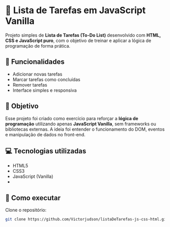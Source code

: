 # 📝 Lista de Tarefas em JavaScript Vanilla

Projeto simples de **Lista de Tarefas (To-Do List)** desenvolvido com **HTML, CSS e JavaScript puro**, com o objetivo de treinar e aplicar a lógica de programação de forma prática.

## 🚀 Funcionalidades

- Adicionar novas tarefas
- Marcar tarefas como concluídas
- Remover tarefas
- Interface simples e responsiva

## 🎯 Objetivo

Esse projeto foi criado como exercício para reforçar a **lógica de programação** utilizando apenas **JavaScript Vanilla**, sem frameworks ou bibliotecas externas. A ideia foi entender o funcionamento do DOM, eventos e manipulação de dados no front-end.

## 💻 Tecnologias utilizadas

- HTML5
- CSS3
- JavaScript (Vanilla)
- 
## 📂 Como executar

Clone o repositório:
   ```bash
   git clone https://github.com/Victorjudson/listaDeTarefas-js-css-html.git
